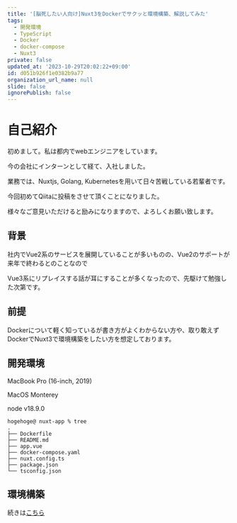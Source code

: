 ```yaml
---
title: '[脳死したい人向け]Nuxt3をDockerでサクッと環境構築、解説してみた'
tags:
  - 開発環境
  - TypeScript
  - Docker
  - docker-compose
  - Nuxt3
private: false
updated_at: '2023-10-29T20:02:22+09:00'
id: d051b926f1e0382b9a77
organization_url_name: null
slide: false
ignorePublish: false
---
```

# 自己紹介

初めまして。私は都内でwebエンジニアをしています。

今の会社にインターンとして経て、入社しました。

業務では、Nuxtjs, Golang, Kubernetesを用いて日々苦戦している若輩者です。

今回初めてQiitaに投稿をさせて頂くことになりました。

様々なご意見いただけると励みになりますので、よろしくお願い致します。

## 背景

社内でVue2系のサービスを展開していることが多いものの、Vue2のサポートが来年で終わるとのことなので

Vue3系にリプレイスする話が耳にすることが多くなったので、先駆けて勉強した次第です。

## 前提

Dockerについて軽く知っているが書き方がよくわからない方や、取り敢えずDockerでNuxt3で環境構築をしたい方を想定しております。

## 開発環境

MacBook Pro (16-inch, 2019)

MacOS Monterey

node v18.9.0

```
hogehoge@ nuxt-app % tree
.
├── Dockerfile
├── README.md
├── app.vue
├── docker-compose.yaml
├── nuxt.config.ts
├── package.json
└── tsconfig.json
```

## 環境構築

続きは[こちら](https://yoshihiro-shu.com/ja/article/17)
